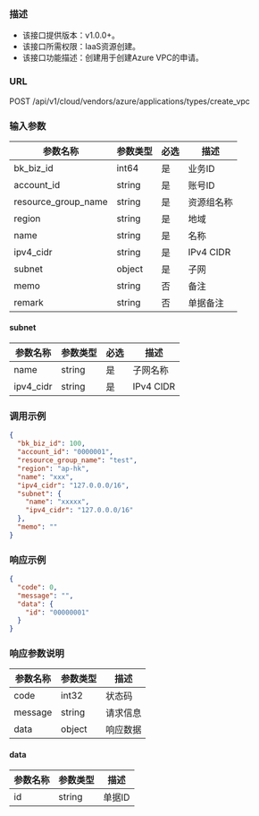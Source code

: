 ### 描述

- 该接口提供版本：v1.0.0+。
- 该接口所需权限：IaaS资源创建。
- 该接口功能描述：创建用于创建Azure VPC的申请。

### URL

POST /api/v1/cloud/vendors/azure/applications/types/create_vpc

### 输入参数

| 参数名称                | 参数类型   | 必选 | 描述                |
|---------------------|--------|----|-------------------|
| bk_biz_id           | int64  | 是  | 业务ID              |
| account_id          | string | 是  | 账号ID              |
| resource_group_name | string | 是  | 资源组名称             |
| region              | string | 是  | 地域                |
| name                | string | 是  | 名称                |
| ipv4_cidr           | string | 是  | IPv4 CIDR         |
| subnet              | object | 是  | 子网                |
| memo                | string | 否  | 备注                |
| remark              | string | 否  | 单据备注              |

#### subnet

| 参数名称      | 参数类型   | 必选 | 描述        |
|-----------|--------|----|-----------|
| name      | string | 是  | 子网名称      |
| ipv4_cidr | string | 是  | IPv4 CIDR |

### 调用示例

```json
{
  "bk_biz_id": 100,
  "account_id": "0000001",
  "resource_group_name": "test",
  "region": "ap-hk",
  "name": "xxx",
  "ipv4_cidr": "127.0.0.0/16",
  "subnet": {
    "name": "xxxxx",
    "ipv4_cidr": "127.0.0.0/16"
  },
  "memo": ""
}
```

### 响应示例

```json
{
  "code": 0,
  "message": "",
  "data": {
    "id": "00000001"
  }
}
```

### 响应参数说明

| 参数名称    | 参数类型   | 描述   |
|---------|--------|------|
| code    | int32  | 状态码  |
| message | string | 请求信息 |
| data    | object | 响应数据 |

#### data

| 参数名称 | 参数类型   | 描述   |
|------|--------|------|
| id   | string | 单据ID |
